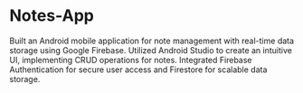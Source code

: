 # Notes-App
Built an Android mobile application for note management with real-time data storage using Google Firebase. 
Utilized Android Studio to create an intuitive UI, implementing CRUD operations for notes.
Integrated Firebase Authentication for secure user access and Firestore for scalable data storage.
